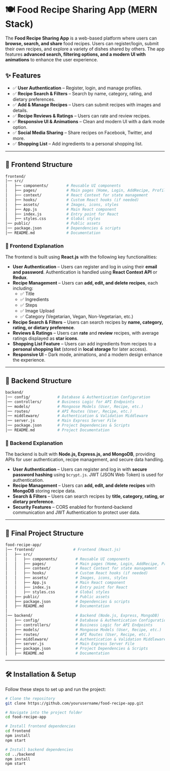 # 🍽️ Food Recipe Sharing App (MERN Stack)

The **Food Recipe Sharing App** is a web-based platform where users can **browse, search, and share** food recipes. Users can register/login, submit their own recipes, and explore a variety of dishes shared by others. The app features **advanced search, filtering options, and a modern UI with animations** to enhance the user experience.

## ✨ Features
- ✅ **User Authentication** – Register, login, and manage profiles.
- ✅ **Recipe Search & Filters** – Search by name, category, rating, and dietary preferences.
- ✅ **Add & Manage Recipes** – Users can submit recipes with images and details.
- ✅ **Recipe Reviews & Ratings** – Users can rate and review recipes.
- ✅ **Responsive UI & Animations** – Clean and modern UI with a dark mode option.
- ✅ **Social Media Sharing** – Share recipes on Facebook, Twitter, and more.
- ✅ **Shopping List** – Add ingredients to a personal shopping list.

---

## 📂 Frontend Structure

```sh
frontend/
│── src/
│   ├── components/        # Reusable UI components
│   ├── pages/             # Main pages (Home, Login, AddRecipe, Profile)
│   ├── context/           # React Context for state management
│   ├── hooks/             # Custom React hooks (if needed)
│   ├── assets/            # Images, icons, styles
│   ├── App.js             # Main React component
│   ├── index.js           # Entry point for React
│   ├── styles.css         # Global styles
│── public/                # Public assets
│── package.json           # Dependencies & scripts
│── README.md              # Documentation
```

### 🚀 Frontend Explanation  

The frontend is built using **React.js** with the following key functionalities:

- **User Authentication** – Users can register and log in using their **email and password**. Authentication is handled using **React Context API** or **Redux**.
- **Recipe Management** – Users can **add, edit, and delete recipes**, each including:
  - ✅ Title  
  - ✅ Ingredients  
  - ✅ Steps  
  - ✅ Image Upload  
  - ✅ Category (Vegetarian, Vegan, Non-Vegetarian, etc.)
- **Recipe Search & Filters** – Users can search recipes by **name, category, rating, or dietary preference**.
- **Reviews & Ratings** – Users can **rate** and **review** recipes, with average ratings displayed as **star icons**.
- **Shopping List Feature** – Users can add ingredients from recipes to a **personal shopping list** (stored in **local storage** for later access).
- **Responsive UI** – Dark mode, animations, and a modern design enhance the experience.

---

## 📂 Backend Structure
```sh
backend/
│── config/            # Database & Authentication Configuration
│── controllers/       # Business Logic for API Endpoints
│── models/            # Mongoose Models (User, Recipe, etc.)
│── routes/            # API Routes (User, Recipe, etc.)
│── middleware/        # Authentication & Validation Middleware
│── server.js          # Main Express Server File
│── package.json       # Project Dependencies & Scripts
│── README.md          # Project Documentation
```

### 🚀 Backend Explanation  

The backend is built with **Node.js, Express.js, and MongoDB**, providing APIs for user authentication, recipe management, and secure data handling.

- **User Authentication** – Users can register and log in with **secure password hashing** using `bcrypt.js`. JWT (JSON Web Token) is used for authentication.
- **Recipe Management** – Users can **add, edit, and delete recipes** with **MongoDB** storing recipe data.
- **Search & Filters** – Users can search recipes by **title, category, rating, or dietary preference**.
- **Security Features** – CORS enabled for frontend-backend communication and JWT Authentication to protect user data.

---

## 📂 Final Project Structure
```sh
food-recipe-app/
│── frontend/                 # Frontend (React.js)
│   ├── src/
│   │   ├── components/        # Reusable UI components
│   │   ├── pages/             # Main pages (Home, Login, AddRecipe, Profile)
│   │   ├── context/           # React Context for state management
│   │   ├── hooks/             # Custom React hooks (if needed)
│   │   ├── assets/            # Images, icons, styles
│   │   ├── App.js             # Main React component
│   │   ├── index.js           # Entry point for React
│   │   ├── styles.css         # Global styles
│   ├── public/                # Public assets
│   ├── package.json           # Dependencies & scripts
│   ├── README.md              # Documentation
│
│── backend/                   # Backend (Node.js, Express, MongoDB)
│   ├── config/                # Database & Authentication Configuration
│   ├── controllers/           # Business Logic for API Endpoints
│   ├── models/                # Mongoose Models (User, Recipe, etc.)
│   ├── routes/                # API Routes (User, Recipe, etc.)
│   ├── middleware/            # Authentication & Validation Middleware
│   ├── server.js              # Main Express Server File
│   ├── package.json           # Project Dependencies & Scripts
│   ├── README.md              # Documentation
```

---

## 🛠️ Installation & Setup  

Follow these steps to set up and run the project:

```bash
# Clone the repository
git clone https://github.com/yourusername/food-recipe-app.git

# Navigate into the project folder
cd food-recipe-app

# Install frontend dependencies
cd frontend
npm install
npm start

# Install backend dependencies
cd ../backend
npm install
npm start

